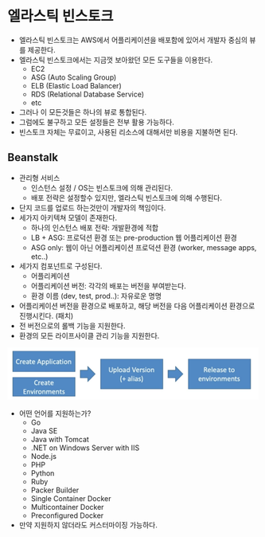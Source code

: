 # 엘라스틱 빈스토크

- 엘라스틱 빈스토크는 AWS에서 어플리케이션을 배포함에 있어서 개발자 중심의 뷰를 제공한다.
- 엘라스틱 빈스토크에서는 지금껏 보아왔던 모든 도구들을 이용한다.
  - EC2
  - ASG (Auto Scaling Group)
  - ELB (Elastic Load Balancer)
  - RDS (Relational Database Service)
  - etc
- 그러나 이 모든것들은 하나의 뷰로 통합된다.
- 그럼에도 불구하고 모든 설정들은 전부 활용 가능하다.
- 빈스토크 자체는 무료이고, 사용된 리소스에 대해서만 비용을 지불하면 된다.

## Beanstalk

- 관리형 서비스
  - 인스턴스 설정 / OS는 빈스토크에 의해 관리된다.
  - 배포 전략은 설정할수 있지만, 엘라스틱 빈스토크에 의해 수행된다.
- 단지 코드를 업로드 하는것만이 개발자의 책임이다.
- 세가지 아키텍쳐 모델이 존재한다.
  - 하나의 인스턴스 배포 전략: 개발환경에 적합
  - LB + ASG: 프로덕션 환경 또는 pre-production 웹 어플리케이션 환경
  - ASG only: 웹이 아닌 어플리케이션 프로덕션 환경 (worker, message apps, etc..)
- 세가지 컴포넌트로 구성된다.
  - 어플리케이션
  - 어플리케이션 버전: 각각의 배포는 버전을 부여받는다.
  - 환경 이름 (dev, test, prod..): 자유로운 명명
- 어플리케이션 버전을 환경으로 배포하고, 해당 버전을 다음 어플리케이션 환경으로 진행시킨다. (패치)
- 전 버전으로의 롤백 기능을 지원한다.
- 환경의 모든 라이프사이클 관리 기능을 지원한다.

![images/beanstalk/1.png](images/beanstalk/1.png)

- 어떤 언어를 지원하는가?
  - Go
  - Java SE
  - Java with Tomcat
  - .NET on Windows Server with IIS
  - Node.js
  - PHP
  - Python
  - Ruby
  - Packer Builder
  - Single Container Docker
  - Multicontainer Docker
  - Preconfigured Docker
- 만약 지원하지 않더라도 커스터마이징 가능하다.
